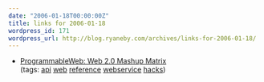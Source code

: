 ```yaml
---
date: "2006-01-18T00:00:00Z"
title: links for 2006-01-18
wordpress_id: 171
wordpress_url: http://blog.ryaneby.com/archives/links-for-2006-01-18/
---
```

<ul>
	<li>
		<div><a href="http://www.programmableweb.com/matrix">ProgrammableWeb: Web 2.0 Mashup Matrix</a></div>
		<div>(tags: <a href="http://del.icio.us/eby/api">api</a> <a href="http://del.icio.us/eby/web">web</a> <a href="http://del.icio.us/eby/reference">reference</a> <a href="http://del.icio.us/eby/webservice">webservice</a> <a href="http://del.icio.us/eby/hacks">hacks</a>)</div>
	</li>
</ul>
